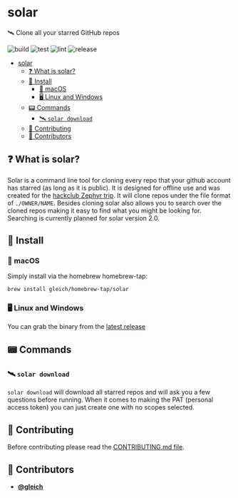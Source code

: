 <!-- DO NOT REMOVE - contributor_list:data:start:["gleich"]:end -->

# solar

🛰️ Clone all your starred GitHub repos

![build](https://github.com/gleich/solar/workflows/build/badge.svg)
![test](https://github.com/gleich/solar/workflows/test/badge.svg)
![lint](https://github.com/gleich/solar/workflows/lint/badge.svg)
![release](https://github.com/gleich/solar/workflows/release/badge.svg)

- [solar](#solar)
  - [❓ What is solar?](#-what-is-solar)
  - [🚀 Install](#-install)
    - [🍎 macOS](#-macos)
    - [🖥️ Linux and Windows](#️-linux-and-windows)
  - [📟 Commands](#-commands)
    - [🛰️ `solar download`](#️-solar-download)
  - [🙌 Contributing](#-contributing)
  - [👥 Contributors](#-contributors)

## ❓ What is solar?

Solar is a command line tool for cloning every repo that your github account has starred (as long as it is public). It is designed for offline use and was created for the [hackclub Zephyr trip](https://zephyr.hackclub.com). It will clone repos under the file format of `./OWNER/NAME`. Besides cloning solar also allows you to search over the cloned repos making it easy to find what you might be looking for. Searching is currently planned for solar version 2.0.

## 🚀 Install

### 🍎 macOS

Simply install via the homebrew homebrew-tap:

```bash
brew install gleich/homebrew-tap/solar
```

### 🖥️ Linux and Windows

You can grab the binary from the [latest release](https://github.com/gleich/solar/releases/latest)

## 📟 Commands

### 🛰️ `solar download`

`solar download` will download all starred repos and will ask you a few questions before running. When it comes to making the PAT (personal access token) you can just create one with no scopes selected.

## 🙌 Contributing

Before contributing please read the [CONTRIBUTING.md file](https://github.com/gleich/solar/blob/master/CONTRIBUTING.md).

<!-- DO NOT REMOVE - contributor_list:start -->

## 👥 Contributors

- **[@gleich](https://github.com/gleich)**

<!-- DO NOT REMOVE - contributor_list:end -->
